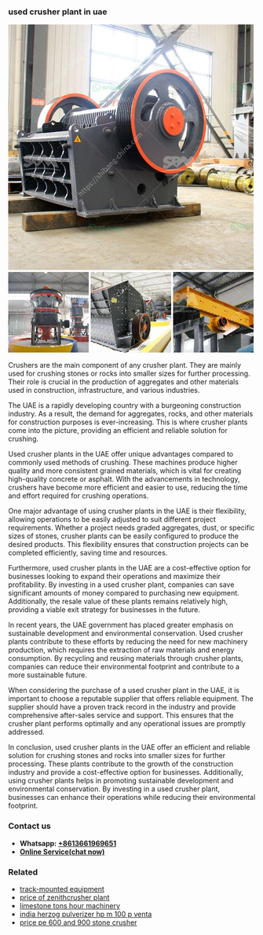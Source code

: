 <h3>used crusher plant in uae</h3><img src='1708498486.jpg' alt=''><p>Crushers are the main component of any crusher plant. They are mainly used for crushing stones or rocks into smaller sizes for further processing. Their role is crucial in the production of aggregates and other materials used in construction, infrastructure, and various industries.</p><p>The UAE is a rapidly developing country with a burgeoning construction industry. As a result, the demand for aggregates, rocks, and other materials for construction purposes is ever-increasing. This is where crusher plants come into the picture, providing an efficient and reliable solution for crushing.</p><p>Used crusher plants in the UAE offer unique advantages compared to commonly used methods of crushing. These machines produce higher quality and more consistent grained materials, which is vital for creating high-quality concrete or asphalt. With the advancements in technology, crushers have become more efficient and easier to use, reducing the time and effort required for crushing operations.</p><p>One major advantage of using crusher plants in the UAE is their flexibility, allowing operations to be easily adjusted to suit different project requirements. Whether a project needs graded aggregates, dust, or specific sizes of stones, crusher plants can be easily configured to produce the desired products. This flexibility ensures that construction projects can be completed efficiently, saving time and resources.</p><p>Furthermore, used crusher plants in the UAE are a cost-effective option for businesses looking to expand their operations and maximize their profitability. By investing in a used crusher plant, companies can save significant amounts of money compared to purchasing new equipment. Additionally, the resale value of these plants remains relatively high, providing a viable exit strategy for businesses in the future.</p><p>In recent years, the UAE government has placed greater emphasis on sustainable development and environmental conservation. Used crusher plants contribute to these efforts by reducing the need for new machinery production, which requires the extraction of raw materials and energy consumption. By recycling and reusing materials through crusher plants, companies can reduce their environmental footprint and contribute to a more sustainable future.</p><p>When considering the purchase of a used crusher plant in the UAE, it is important to choose a reputable supplier that offers reliable equipment. The supplier should have a proven track record in the industry and provide comprehensive after-sales service and support. This ensures that the crusher plant performs optimally and any operational issues are promptly addressed.</p><p>In conclusion, used crusher plants in the UAE offer an efficient and reliable solution for crushing stones and rocks into smaller sizes for further processing. These plants contribute to the growth of the construction industry and provide a cost-effective option for businesses. Additionally, using crusher plants helps in promoting sustainable development and environmental conservation. By investing in a used crusher plant, businesses can enhance their operations while reducing their environmental footprint.</p><h3>Contact us</h3><ul><li><strong>Whatsapp:&nbsp;<a href="https://wa.me/8613661969651">+8613661969651</a></strong></li><li><a href="https://swt.shibang-china.com/?git&amp;zhl&amp;used crusher plant in uae"><strong>Online Service(chat now)</strong></a></li></ul><h3>Related</h3><ul><li><a href='trackmounted equipment.md'>track-mounted equipment</a></li><li><a href='price of zenithcrusher plant.md'>price of zenithcrusher plant</a></li><li><a href='limestone tons hour machinery.md'>limestone tons hour machinery</a></li><li><a href='india herzog pulverizer hp m 100 p venta.md'>india herzog pulverizer hp m 100 p venta</a></li><li><a href='price pe 600 and 900 stone crusher.md'>price pe 600 and 900 stone crusher</a></li></ul>